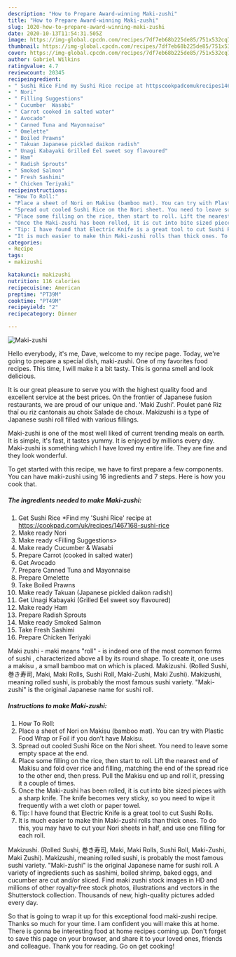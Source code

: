 ```yaml
---
description: "How to Prepare Award-winning Maki-zushi"
title: "How to Prepare Award-winning Maki-zushi"
slug: 1020-how-to-prepare-award-winning-maki-zushi
date: 2020-10-13T11:54:31.505Z
image: https://img-global.cpcdn.com/recipes/7df7eb68b225de85/751x532cq70/maki-zushi-recipe-main-photo.jpg
thumbnail: https://img-global.cpcdn.com/recipes/7df7eb68b225de85/751x532cq70/maki-zushi-recipe-main-photo.jpg
cover: https://img-global.cpcdn.com/recipes/7df7eb68b225de85/751x532cq70/maki-zushi-recipe-main-photo.jpg
author: Gabriel Wilkins
ratingvalue: 4.7
reviewcount: 20345
recipeingredient:
- " Sushi Rice Find my Sushi Rice recipe at httpscookpadcomukrecipes1467168sushirice"
- " Nori"
- " Filling Suggestions"
- " Cucumber  Wasabi"
- " Carrot cooked in salted water"
- " Avocado"
- " Canned Tuna and Mayonnaise"
- " Omelette"
- " Boiled Prawns"
- " Takuan Japanese pickled daikon radish"
- " Unagi Kabayaki Grilled Eel sweet soy flavoured"
- " Ham"
- " Radish Sprouts"
- " Smoked Salmon"
- " Fresh Sashimi"
- " Chicken Teriyaki"
recipeinstructions:
- "How To Roll:"
- "Place a sheet of Nori on Makisu (bamboo mat). You can try with Plastic Food Wrap or Foil if you don’t have Makisu."
- "Spread out cooled Sushi Rice on the Nori sheet. You need to leave some empty space at the end."
- "Place some filling on the rice, then start to roll. Lift the nearest end of Makisu and fold over rice and filling, matching the end of the spread rice to the other end, then press. Pull the Makisu end up and roll it, pressing it a couple of times."
- "Once the Maki-zushi has been rolled, it is cut into bite sized pieces with a sharp knife. The knife becomes very sticky, so you need to wipe it frequently with a wet cloth or paper towel."
- "Tip: I have found that Electric Knife is a great tool to cut Sushi Rolls."
- "It is much easier to make thin Maki-zushi rolls than thick ones. To do this, you may have to cut your Nori sheets in half, and use one filling for each roll."
categories:
- Recipe
tags:
- makizushi

katakunci: makizushi 
nutrition: 116 calories
recipecuisine: American
preptime: "PT39M"
cooktime: "PT49M"
recipeyield: "2"
recipecategory: Dinner

---
```



![Maki-zushi](https://img-global.cpcdn.com/recipes/7df7eb68b225de85/751x532cq70/maki-zushi-recipe-main-photo.jpg)

Hello everybody, it's me, Dave, welcome to my recipe page. Today, we're going to prepare a special dish, maki-zushi. One of my favorites food recipes. This time, I will make it a bit tasty. This is gonna smell and look delicious.

It is our great pleasure to serve you with the highest quality food and excellent service at the best prices. On the frontier of Japanese fusion restaurants, we are proud of our unique and. &#39;Maki Zushi&#39;. Poulet pané Riz thaï ou riz cantonais au choix Salade de choux. Makizushi is a type of Japanese sushi roll filled with various fillings.

Maki-zushi is one of the most well liked of current trending meals on earth. It is simple, it's fast, it tastes yummy. It is enjoyed by millions every day. Maki-zushi is something which I have loved my entire life. They are fine and they look wonderful.


To get started with this recipe, we have to first prepare a few components. You can have maki-zushi using 16 ingredients and 7 steps. Here is how you cook that.

<!--inarticleads1-->

##### The ingredients needed to make Maki-zushi:

1. Get  Sushi Rice *Find my &#39;Sushi Rice&#39; recipe at https://cookpad.com/uk/recipes/1467168-sushi-rice
1. Make ready  Nori
1. Make ready  &lt;Filling Suggestions&gt;
1. Make ready  Cucumber &amp; Wasabi
1. Prepare  Carrot (cooked in salted water)
1. Get  Avocado
1. Prepare  Canned Tuna and Mayonnaise
1. Prepare  Omelette
1. Take  Boiled Prawns
1. Make ready  Takuan (Japanese pickled daikon radish)
1. Get  Unagi Kabayaki (Grilled Eel sweet soy flavoured)
1. Make ready  Ham
1. Prepare  Radish Sprouts
1. Make ready  Smoked Salmon
1. Take  Fresh Sashimi
1. Prepare  Chicken Teriyaki


Maki zushi - maki means &#34;roll&#34; - is indeed one of the most common forms of sushi , characterized above all by its round shape. To create it, one uses a makisu , a small bamboo mat on which is placed. Makizushi. (Rolled Sushi, 巻き寿司, Maki, Maki Rolls, Sushi Roll, Maki-Zushi, Maki Zushi). Makizushi, meaning rolled sushi, is probably the most famous sushi variety. &#34;Maki-zushi&#34; is the original Japanese name for sushi roll. 

<!--inarticleads2-->

##### Instructions to make Maki-zushi:

1. How To Roll:
1. Place a sheet of Nori on Makisu (bamboo mat). You can try with Plastic Food Wrap or Foil if you don’t have Makisu.
1. Spread out cooled Sushi Rice on the Nori sheet. You need to leave some empty space at the end.
1. Place some filling on the rice, then start to roll. Lift the nearest end of Makisu and fold over rice and filling, matching the end of the spread rice to the other end, then press. Pull the Makisu end up and roll it, pressing it a couple of times.
1. Once the Maki-zushi has been rolled, it is cut into bite sized pieces with a sharp knife. The knife becomes very sticky, so you need to wipe it frequently with a wet cloth or paper towel.
1. Tip: I have found that Electric Knife is a great tool to cut Sushi Rolls.
1. It is much easier to make thin Maki-zushi rolls than thick ones. To do this, you may have to cut your Nori sheets in half, and use one filling for each roll.


Makizushi. (Rolled Sushi, 巻き寿司, Maki, Maki Rolls, Sushi Roll, Maki-Zushi, Maki Zushi). Makizushi, meaning rolled sushi, is probably the most famous sushi variety. &#34;Maki-zushi&#34; is the original Japanese name for sushi roll. A variety of ingredients such as sashimi, boiled shrimp, baked eggs, and cucumber are cut and/or sliced. Find maki zushi stock images in HD and millions of other royalty-free stock photos, illustrations and vectors in the Shutterstock collection. Thousands of new, high-quality pictures added every day. 

So that is going to wrap it up for this exceptional food maki-zushi recipe. Thanks so much for your time. I am confident you will make this at home. There is gonna be interesting food at home recipes coming up. Don't forget to save this page on your browser, and share it to your loved ones, friends and colleague. Thank you for reading. Go on get cooking!

